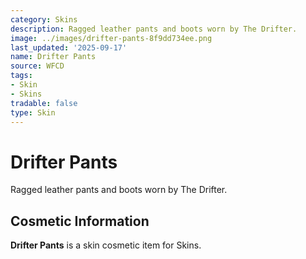 ```yaml
---
category: Skins
description: Ragged leather pants and boots worn by The Drifter.
image: ../images/drifter-pants-8f9dd734ee.png
last_updated: '2025-09-17'
name: Drifter Pants
source: WFCD
tags:
- Skin
- Skins
tradable: false
type: Skin
---
```


# Drifter Pants

Ragged leather pants and boots worn by The Drifter.

## Cosmetic Information

**Drifter Pants** is a skin cosmetic item for Skins.

